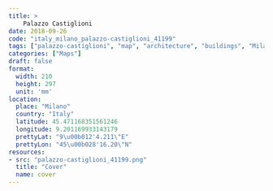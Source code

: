 ```yaml
---
title: > 
    Palazzo Castiglioni
date: 2018-09-26
code: "italy_milano_palazzo-castiglioni_41199"
tags: ["palazzo-castiglioni", "map", "architecture", "buildings", "Milano", "Italy"]
categories: ["Maps"]
draft: false
format:
  width: 210
  height: 297
  unit: 'mm'
location:
  place: "Milano"
  country: "Italy"
  latitude: 45.471168351561246
  longitude: 9.201169933143179
  prettyLat: "9\u00b012'4.211\"E"
  prettyLon: "45\u00b028'16.20\"N"
resources:
- src: "palazzo-castiglioni_41199.png"
  title: "Cover"
  name: cover
---
```

